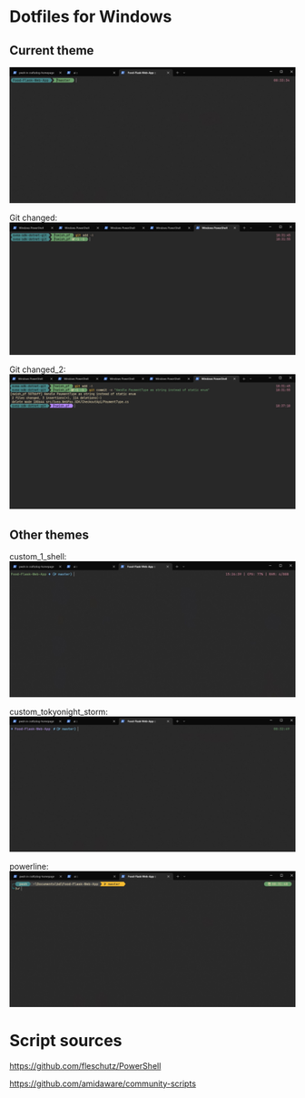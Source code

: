 # Dotfiles for Windows

## Current theme

![custom_cobalt2](Screenshots/custom_cobalt2.jpg?raw=true "current")

Git changed:
![custom_cobalt2](Screenshots/custom_cobalt2_git_changed.jpg?raw=true "current")

Git changed_2:
![custom_cobalt2](Screenshots/custom_cobalt2_git_changed_2.jpg?raw=true "current")

## Other themes

custom_1_shell:
![custom_1_shell](Screenshots/custom_1_shell.jpg?raw=true "custom_1_shell")

custom_tokyonight_storm:
![custom_tokyonight_storm](Screenshots/custom_tokyonight_storm.jpg?raw=true "custom_tokyonight_storm")

powerline:
![powerline](Screenshots/powerline.jpg?raw=true "powerline")


# Script sources

https://github.com/fleschutz/PowerShell

https://github.com/amidaware/community-scripts
